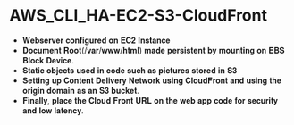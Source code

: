 # AWS_CLI_HA-EC2-S3-CloudFront

- 𝐖𝐞𝐛𝐬𝐞𝐫𝐯𝐞𝐫 𝐜𝐨𝐧𝐟𝐢𝐠𝐮𝐫𝐞𝐝 𝐨𝐧 𝐄𝐂𝟐 𝐈𝐧𝐬𝐭𝐚𝐧𝐜𝐞
- 𝐃𝐨𝐜𝐮𝐦𝐞𝐧𝐭 𝐑𝐨𝐨𝐭(/𝐯𝐚𝐫/𝐰𝐰𝐰/𝐡𝐭𝐦𝐥) 𝐦𝐚𝐝𝐞 𝐩𝐞𝐫𝐬𝐢𝐬𝐭𝐞𝐧𝐭 𝐛𝐲 𝐦𝐨𝐮𝐧𝐭𝐢𝐧𝐠 𝐨𝐧 𝐄𝐁𝐒 𝐁𝐥𝐨𝐜𝐤 𝐃𝐞𝐯𝐢𝐜𝐞.
- 𝐒𝐭𝐚𝐭𝐢𝐜 𝐨𝐛𝐣𝐞𝐜𝐭𝐬 𝐮𝐬𝐞𝐝 𝐢𝐧 𝐜𝐨𝐝𝐞 𝐬𝐮𝐜𝐡 𝐚𝐬 𝐩𝐢𝐜𝐭𝐮𝐫𝐞𝐬 𝐬𝐭𝐨𝐫𝐞𝐝 𝐢𝐧 𝐒𝟑
- 𝐒𝐞𝐭𝐭𝐢𝐧𝐠 𝐮𝐩 𝐂𝐨𝐧𝐭𝐞𝐧𝐭 𝐃𝐞𝐥𝐢𝐯𝐞𝐫𝐲 𝐍𝐞𝐭𝐰𝐨𝐫𝐤 𝐮𝐬𝐢𝐧𝐠 𝐂𝐥𝐨𝐮𝐝𝐅𝐫𝐨𝐧𝐭 𝐚𝐧𝐝 𝐮𝐬𝐢𝐧𝐠 𝐭𝐡𝐞 𝐨𝐫𝐢𝐠𝐢𝐧 𝐝𝐨𝐦𝐚𝐢𝐧 𝐚𝐬 𝐚𝐧 𝐒𝟑 𝐛𝐮𝐜𝐤𝐞𝐭.
- 𝐅𝐢𝐧𝐚𝐥𝐥𝐲, 𝐩𝐥𝐚𝐜𝐞 𝐭𝐡𝐞 𝐂𝐥𝐨𝐮𝐝 𝐅𝐫𝐨𝐧𝐭 𝐔𝐑𝐋 𝐨𝐧 𝐭𝐡𝐞 𝐰𝐞𝐛 𝐚𝐩𝐩 𝐜𝐨𝐝𝐞 𝐟𝐨𝐫 𝐬𝐞𝐜𝐮𝐫𝐢𝐭𝐲 𝐚𝐧𝐝 𝐥𝐨𝐰 𝐥𝐚𝐭𝐞𝐧𝐜𝐲.
